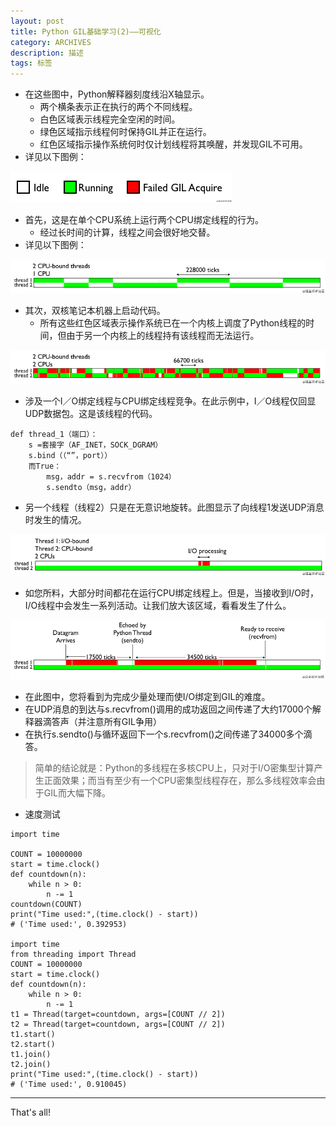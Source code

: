 ```yaml
---
layout: post
title: Python GIL基础学习(2)——可视化
category: ARCHIVES
description: 描述
tags: 标签
---
```


* 在这些图中，Python解释器刻度线沿X轴显示。
	- 两个横条表示正在执行的两个不同线程。
	- 白色区域表示线程完全空闲的时间。
	- 绿色区域指示线程何时保持GIL并正在运行。
	- 红色区域指示操作系统何时仅计划线程将其唤醒，并发现GIL不可用。
* 详见以下图例：

![](../../assets/images/GIL-2-1.jpg)

* 首先，这是在单个CPU系统上运行两个CPU绑定线程的行为。
	- 经过长时间的计算，线程之间会很好地交替。
* 详见以下图例：

![](../../assets/images/GIL-2-2.jpg)

* 其次，双核笔记本机器上启动代码。
	- 所有这些红色区域表示操作系统已在一个内核上调度了Python线程的时间，但由于另一个内核上的线程持有该线程而无法运行。

![](../../assets/images/GIL-2-3.jpg)

* 涉及一个I／O绑定线程与CPU绑定线程竞争。在此示例中，I／O线程仅回显UDP数据包。这是该线程的代码。

```
def thread_1（端口）：
    s =套接字（AF_INET，SOCK_DGRAM）
    s.bind（（“”，port））
    而True：
        msg，addr = s.recvfrom（1024）
        s.sendto（msg，addr）
```

* 另一个线程（线程2）只是在无意识地旋转。此图显示了向线程1发送UDP消息时发生的情况。

![](../../assets/images/GIL-2-4.jpg)

* 如您所料，大部分时间都花在运行CPU绑定线程上。但是，当接收到I/O时，I/O线程中会发生一系列活动。让我们放大该区域，看看发生了什么。

![](../../assets/images/GIL-2-5.jpg)

* 在此图中，您将看到为完成少量处理而使I/O绑定到GIL的难度。
* 在UDP消息的到达与s.recvfrom()调用的成功返回之间传递了大约17000个解释器滴答声（并注意所有GIL争用）
* 在执行s.sendto()与循环返回下一个s.recvfrom()之间传递了34000多个滴答。

> 简单的结论就是：Python的多线程在多核CPU上，只对于I/O密集型计算产生正面效果；而当有至少有一个CPU密集型线程存在，那么多线程效率会由于GIL而大幅下降。


* 速度测试

```
import time

COUNT = 10000000
start = time.clock()
def countdown(n):
    while n > 0:
        n -= 1
countdown(COUNT)
print("Time used:",(time.clock() - start))
# ('Time used:', 0.392953)

import time
from threading import Thread
COUNT = 10000000
start = time.clock()
def countdown(n):
    while n > 0:
        n -= 1
t1 = Thread(target=countdown, args=[COUNT // 2])
t2 = Thread(target=countdown, args=[COUNT // 2])
t1.start()
t2.start()
t1.join()
t2.join()
print("Time used:",(time.clock() - start))
# ('Time used:', 0.910045)
```

---
That's all!